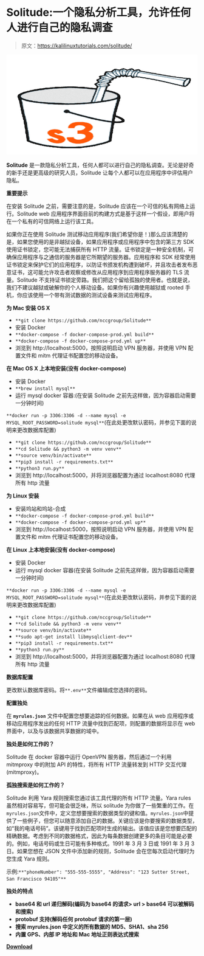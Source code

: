 # Solitude:一个隐私分析工具，允许任何人进行自己的隐私调查

> 原文：<https://kalilinuxtutorials.com/solitude/>

[![Slurp : Evaluate The Security Of S3 Buckets](img//15aec0f6380438d01ac0e13848d5c16d.png "Slurp : Evaluate The Security Of S3 Buckets")](https://1.bp.blogspot.com/-l4XI-ivpFNM/XUXVyBsthfI/AAAAAAAABpc/mSWm_mBOEB8vMqgTmhDQtJRXLngLGrp3wCLcBGAs/s1600/slurp%25281%2529.png)

**Solitude** 是一款隐私分析工具，任何人都可以进行自己的隐私调查。无论是好奇的新手还是更高级的研究人员，Solitude 让每个人都可以在应用程序中评估用户隐私。

**重要提示**

在安装 Solitude 之前，需要注意的是，Solitude 应该在一个可信的私有网络上运行。Solitude web 应用程序界面目前的构建方式是基于这样一个假设，即用户将在一个私有的可信网络上运行该工具。

如果你正在使用 Solitude 测试移动应用程序(我们希望你是！)那么应该清楚的是，如果您使用的是非越狱设备，如果应用程序或应用程序中包含的第三方 SDK 使用证书锁定，您可能无法捕获所有 HTTP 流量。证书锁定是一种安全机制，可确保应用程序与之通信的服务器是它所期望的服务器。应用程序和 SDK 经常使用证书锁定来保护它们的应用程序，以防证书颁发机构遭到破坏，并且攻击者发布恶意证书，这可能允许攻击者观察或修改从应用程序到应用程序服务器的 TLS 流量。Solitude 不支持证书锁定旁路。我们把这个留给孤独的使用者。也就是说，我们不建议越狱或破解你的个人移动设备。如果你有兴趣使用越狱或 rooted 手机，你应该使用一个带有测试数据的测试设备来测试应用程序。

**为 Mac 安装 OS X**

*   `**git clone https://github.com/nccgroup/Solitude**`
*   安装 Docker
*   `**docker-compose -f docker-compose-prod.yml build**`
*   `**docker-compose -f docker-compose-prod.yml up**`
*   浏览到 http://localhost:5000，按照说明启动 VPN 服务器，并使用 VPN 配置文件和 mitm 代理证书配置您的移动设备。

**在 Mac OS X 上本地安装(没有 docker-compose)**

*   安装 Docker
*   `**brew install mysql**`
*   运行 mysql docker 容器:(在安装 Solitude 之前先这样做，因为容器启动需要一分钟时间)

`**docker run -p 3306:3306 -d --name mysql -e MYSQL_ROOT_PASSWORD=solitude mysql**`(在此处更改默认密码，并参见下面的说明来更改数据库配置)

*   `**git clone https://github.com/nccgroup/Solitude**`
*   `**cd Solitude && python3 -m venv venv**`
*   `**source venv/bin/activate**`
*   `**pip3 install -r requirements.txt**`
*   `**python3 run.py**`
*   浏览到 http://localhost:5000，并将浏览器配置为通过 localhost:8080 代理所有 http 流量

**为 Linux 安装**

*   安装坞站和坞站-合成
*   `**docker-compose -f docker-compose-prod.yml build**`
*   `**docker-compose -f docker-compose-prod.yml up**`
*   浏览到 http://localhost:5000，按照说明启动 VPN 服务器，并使用 VPN 配置文件和 mitm 代理证书配置您的移动设备。

**在 Linux 上本地安装(没有 docker-compose)**

*   安装 Docker
*   运行 mysql docker 容器(在安装 Solitude 之前先这样做，因为容器启动需要一分钟时间)

`**docker run -p 3306:3306 -d --name mysql -e MYSQL_ROOT_PASSWORD=solitude mysql**`(在此处更改默认密码，并参见下面的说明来更改数据库配置)

*   `**git clone https://github.com/nccgroup/Solitude**`
*   `**cd Solitude && python3 -m venv venv**`
*   `**source venv/bin/activate**`
*   `**sudo apt-get install libmysqlclient-dev**`
*   `**pip3 install -r requirements.txt**`
*   `**python3 run.py**`
*   浏览到 http://localhost:5000，并将浏览器配置为通过 localhost:8080 代理所有 http 流量

**数据库配置**

更改默认数据库密码。将`**.env**`文件编辑成您选择的密码。

**配置独处**

在 **`myrules.json`** 文件中配置您想要追踪的任何数据。如果在从 web 应用程序或移动应用程序发出的任何 HTTP 流量中找到匹配项，则配置的数据将显示在 web 界面中，以及与该数据共享数据的域中。

**独处是如何工作的？**

Solitude 在 docker 容器中运行 OpenVPN 服务器，然后通过一个利用 mitmproxy 中的附加 API 的特性，将所有 HTTP 流量转发到 HTTP 交互代理(mitmproxy)。

**孤独搜索是如何工作的？**

Solitude 利用 Yara 规则搜索您通过该工具代理的所有 HTTP 流量。Yara rules 虽然相对容易写，但可能会很乏味，所以 solitude 为你做了一些繁重的工作。在`myrules.json`文件中，定义您想要搜索的数据类型的键和值。`myrules.json`中提供了一些例子，但您可以随意添加自己的数据。关键应该是你要搜索的数据类型，如“我的电话号码”。该键用于找到匹配项时生成的输出。该值应该是您想要匹配的精确数据。考虑到不同的数据格式，因此为每条数据创建更多的条目可能是必要的。例如，电话号码或生日可能有多种格式。1991 年 3 月 3 日或 1991 年 3 月 3 日。如果您想在 JSON 文件中添加新的规则，Solitude 会在您每次启动代理时为您生成 Yara 规则。

示例:`**"phoneNumber": "555-555-5555", "Address": "123 Sutter Street, San Francisco 94105"**`

**独处的特点**

*   **base64 和 url 递归解码(编码为 base64 的请求> url > base64 可以被解码和搜索)**
*   **protobuf 支持(解码任何 protobuf 请求的第一层)**
*   **搜索 myrules.json 中定义的所有数据的 MD5、SHA1、sha 256**
*   **内置 GPS、内部 IP 地址和 Mac 地址正则表达式搜索**

[**Download**](https://github.com/nccgroup/Solitude)